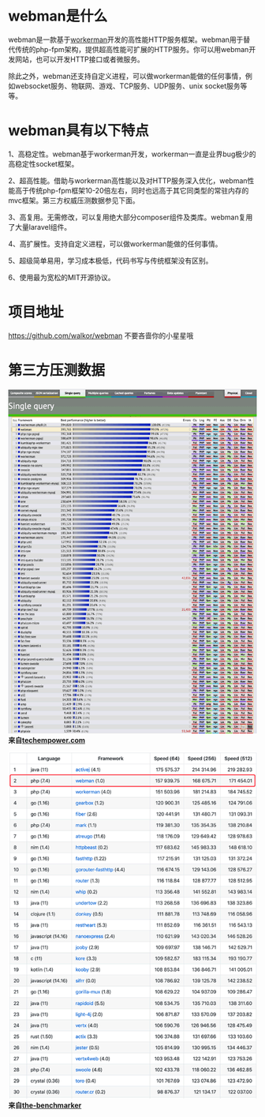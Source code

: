 # webman是什么

webman是一款基于[workerman](https://www.workerman.net)开发的高性能HTTP服务框架。webman用于替代传统的php-fpm架构，提供超高性能可扩展的HTTP服务。你可以用webman开发网站，也可以开发HTTP接口或者微服务。

除此之外，webman还支持自定义进程，可以做workerman能做的任何事情，例如websocket服务、物联网、游戏、TCP服务、UDP服务、unix socket服务等等。

# webman具有以下特点

1、高稳定性。webman基于workerman开发，workerman一直是业界bug极少的高稳定性socket框架。

2、超高性能。借助与workerman高性能以及对HTTP服务深入优化，webman性能高于传统php-fpm框架10-20倍左右，同时也远高于其它同类型的常驻内存的mvc框架。第三方权威压测数据参见下面。

3、高复用。无需修改，可以复用绝大部分composer组件及类库。webman复用了大量laravel组件。

4、高扩展性。支持自定义进程，可以做workerman能做的任何事情。

5、超级简单易用，学习成本极低，代码书写与传统框架没有区别。

6、使用最为宽松的MIT开源协议。

# 项目地址
https://github.com/walkor/webman 不要吝啬你的小星星哦


# 第三方压测数据

![](/img/benchmark1.png)
**来自[techempower.com](https://www.techempower.com/benchmarks/#section=data-r20&hw=ph&test=db&l=zik073-sf)**

**![](/img/benchmark2.png)
来自[the-benchmarker](https://github.com/the-benchmarker/web-frameworks)**
